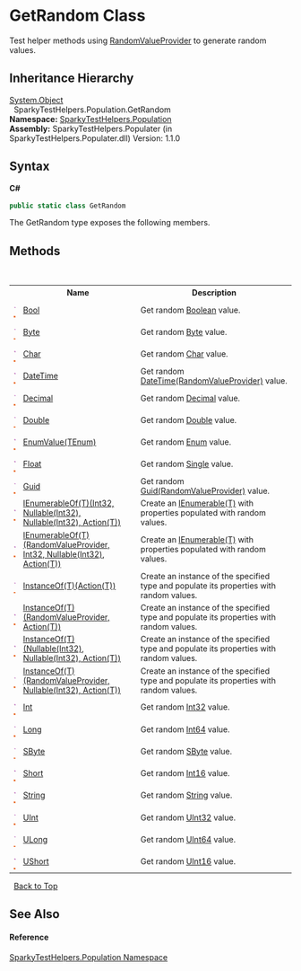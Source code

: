 # GetRandom Class
 

Test helper methods using <a href="T_SparkyTestHelpers_Population_RandomValueProvider.md">RandomValueProvider</a> to generate random values.


## Inheritance Hierarchy
<a href="http://msdn2.microsoft.com/en-us/library/e5kfa45b" target="_blank">System.Object</a><br />&nbsp;&nbsp;SparkyTestHelpers.Population.GetRandom<br />
**Namespace:**&nbsp;<a href="N_SparkyTestHelpers_Population.md">SparkyTestHelpers.Population</a><br />**Assembly:**&nbsp;SparkyTestHelpers.Populater (in SparkyTestHelpers.Populater.dll) Version: 1.1.0

## Syntax

**C#**<br />
``` C#
public static class GetRandom
```

The GetRandom type exposes the following members.


## Methods
&nbsp;<table><tr><th></th><th>Name</th><th>Description</th></tr><tr><td>![Public method](media/pubmethod.gif "Public method")![Static member](media/static.gif "Static member")</td><td><a href="M_SparkyTestHelpers_Population_GetRandom_Bool.md">Bool</a></td><td>
Get random <a href="http://msdn2.microsoft.com/en-us/library/a28wyd50" target="_blank">Boolean</a> value.</td></tr><tr><td>![Public method](media/pubmethod.gif "Public method")![Static member](media/static.gif "Static member")</td><td><a href="M_SparkyTestHelpers_Population_GetRandom_Byte.md">Byte</a></td><td>
Get random <a href="http://msdn2.microsoft.com/en-us/library/yyb1w04y" target="_blank">Byte</a> value.</td></tr><tr><td>![Public method](media/pubmethod.gif "Public method")![Static member](media/static.gif "Static member")</td><td><a href="M_SparkyTestHelpers_Population_GetRandom_Char.md">Char</a></td><td>
Get random <a href="http://msdn2.microsoft.com/en-us/library/k493b04s" target="_blank">Char</a> value.</td></tr><tr><td>![Public method](media/pubmethod.gif "Public method")![Static member](media/static.gif "Static member")</td><td><a href="M_SparkyTestHelpers_Population_GetRandom_DateTime.md">DateTime</a></td><td>
Get random <a href="M_SparkyTestHelpers_Population_GetRandom_DateTime.md">DateTime(RandomValueProvider)</a> value.</td></tr><tr><td>![Public method](media/pubmethod.gif "Public method")![Static member](media/static.gif "Static member")</td><td><a href="M_SparkyTestHelpers_Population_GetRandom_Decimal.md">Decimal</a></td><td>
Get random <a href="http://msdn2.microsoft.com/en-us/library/1k2e8atx" target="_blank">Decimal</a> value.</td></tr><tr><td>![Public method](media/pubmethod.gif "Public method")![Static member](media/static.gif "Static member")</td><td><a href="M_SparkyTestHelpers_Population_GetRandom_Double.md">Double</a></td><td>
Get random <a href="http://msdn2.microsoft.com/en-us/library/643eft0t" target="_blank">Double</a> value.</td></tr><tr><td>![Public method](media/pubmethod.gif "Public method")![Static member](media/static.gif "Static member")</td><td><a href="M_SparkyTestHelpers_Population_GetRandom_EnumValue__1.md">EnumValue(TEnum)</a></td><td>
Get random <a href="http://msdn2.microsoft.com/en-us/library/1zt1ybx4" target="_blank">Enum</a> value.</td></tr><tr><td>![Public method](media/pubmethod.gif "Public method")![Static member](media/static.gif "Static member")</td><td><a href="M_SparkyTestHelpers_Population_GetRandom_Float.md">Float</a></td><td>
Get random <a href="http://msdn2.microsoft.com/en-us/library/3www918f" target="_blank">Single</a> value.</td></tr><tr><td>![Public method](media/pubmethod.gif "Public method")![Static member](media/static.gif "Static member")</td><td><a href="M_SparkyTestHelpers_Population_GetRandom_Guid.md">Guid</a></td><td>
Get random <a href="M_SparkyTestHelpers_Population_GetRandom_Guid.md">Guid(RandomValueProvider)</a> value.</td></tr><tr><td>![Public method](media/pubmethod.gif "Public method")![Static member](media/static.gif "Static member")</td><td><a href="M_SparkyTestHelpers_Population_GetRandom_IEnumerableOf__1_1.md">IEnumerableOf(T)(Int32, Nullable(Int32), Nullable(Int32), Action(T))</a></td><td>
Create an <a href="http://msdn2.microsoft.com/en-us/library/9eekhta0" target="_blank">IEnumerable(T)</a> with properties populated with random values.</td></tr><tr><td>![Public method](media/pubmethod.gif "Public method")![Static member](media/static.gif "Static member")</td><td><a href="M_SparkyTestHelpers_Population_GetRandom_IEnumerableOf__1.md">IEnumerableOf(T)(RandomValueProvider, Int32, Nullable(Int32), Action(T))</a></td><td>
Create an <a href="http://msdn2.microsoft.com/en-us/library/9eekhta0" target="_blank">IEnumerable(T)</a> with properties populated with random values.</td></tr><tr><td>![Public method](media/pubmethod.gif "Public method")![Static member](media/static.gif "Static member")</td><td><a href="M_SparkyTestHelpers_Population_GetRandom_InstanceOf__1_2.md">InstanceOf(T)(Action(T))</a></td><td>
Create an instance of the specified type and populate its properties with random values.</td></tr><tr><td>![Public method](media/pubmethod.gif "Public method")![Static member](media/static.gif "Static member")</td><td><a href="M_SparkyTestHelpers_Population_GetRandom_InstanceOf__1.md">InstanceOf(T)(RandomValueProvider, Action(T))</a></td><td>
Create an instance of the specified type and populate its properties with random values.</td></tr><tr><td>![Public method](media/pubmethod.gif "Public method")![Static member](media/static.gif "Static member")</td><td><a href="M_SparkyTestHelpers_Population_GetRandom_InstanceOf__1_3.md">InstanceOf(T)(Nullable(Int32), Nullable(Int32), Action(T))</a></td><td>
Create an instance of the specified type and populate its properties with random values.</td></tr><tr><td>![Public method](media/pubmethod.gif "Public method")![Static member](media/static.gif "Static member")</td><td><a href="M_SparkyTestHelpers_Population_GetRandom_InstanceOf__1_1.md">InstanceOf(T)(RandomValueProvider, Nullable(Int32), Action(T))</a></td><td>
Create an instance of the specified type and populate its properties with random values.</td></tr><tr><td>![Public method](media/pubmethod.gif "Public method")![Static member](media/static.gif "Static member")</td><td><a href="M_SparkyTestHelpers_Population_GetRandom_Int.md">Int</a></td><td>
Get random <a href="http://msdn2.microsoft.com/en-us/library/td2s409d" target="_blank">Int32</a> value.</td></tr><tr><td>![Public method](media/pubmethod.gif "Public method")![Static member](media/static.gif "Static member")</td><td><a href="M_SparkyTestHelpers_Population_GetRandom_Long.md">Long</a></td><td>
Get random <a href="http://msdn2.microsoft.com/en-us/library/6yy583ek" target="_blank">Int64</a> value.</td></tr><tr><td>![Public method](media/pubmethod.gif "Public method")![Static member](media/static.gif "Static member")</td><td><a href="M_SparkyTestHelpers_Population_GetRandom_SByte.md">SByte</a></td><td>
Get random <a href="http://msdn2.microsoft.com/en-us/library/f71b253d" target="_blank">SByte</a> value.</td></tr><tr><td>![Public method](media/pubmethod.gif "Public method")![Static member](media/static.gif "Static member")</td><td><a href="M_SparkyTestHelpers_Population_GetRandom_Short.md">Short</a></td><td>
Get random <a href="http://msdn2.microsoft.com/en-us/library/e07e6fds" target="_blank">Int16</a> value.</td></tr><tr><td>![Public method](media/pubmethod.gif "Public method")![Static member](media/static.gif "Static member")</td><td><a href="M_SparkyTestHelpers_Population_GetRandom_String.md">String</a></td><td>
Get random <a href="http://msdn2.microsoft.com/en-us/library/s1wwdcbf" target="_blank">String</a> value.</td></tr><tr><td>![Public method](media/pubmethod.gif "Public method")![Static member](media/static.gif "Static member")</td><td><a href="M_SparkyTestHelpers_Population_GetRandom_UInt.md">UInt</a></td><td>
Get random <a href="http://msdn2.microsoft.com/en-us/library/ctys3981" target="_blank">UInt32</a> value.</td></tr><tr><td>![Public method](media/pubmethod.gif "Public method")![Static member](media/static.gif "Static member")</td><td><a href="M_SparkyTestHelpers_Population_GetRandom_ULong.md">ULong</a></td><td>
Get random <a href="http://msdn2.microsoft.com/en-us/library/06cf7918" target="_blank">UInt64</a> value.</td></tr><tr><td>![Public method](media/pubmethod.gif "Public method")![Static member](media/static.gif "Static member")</td><td><a href="M_SparkyTestHelpers_Population_GetRandom_UShort.md">UShort</a></td><td>
Get random <a href="http://msdn2.microsoft.com/en-us/library/s6eyk10z" target="_blank">UInt16</a> value.</td></tr></table>&nbsp;
<a href="#getrandom-class.md">Back to Top</a>

## See Also


#### Reference
<a href="N_SparkyTestHelpers_Population.md">SparkyTestHelpers.Population Namespace</a><br />